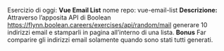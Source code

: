 Esercizio di oggi: **Vue Email List**
nome repo: vue-email-list
**Descrizione:**
Attraverso l’apposita API di Boolean
https://flynn.boolean.careers/exercises/api/random/mail
generare 10 indirizzi email e stamparli in pagina all’interno di una lista.
**Bonus**
Far comparire gli indirizzi email solamente quando sono stati tutti generati.